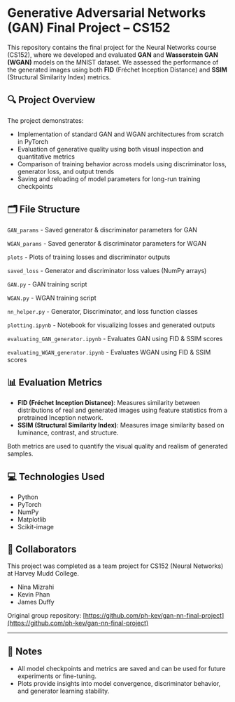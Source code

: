 # Generative Adversarial Networks (GAN) Final Project – CS152

This repository contains the final project for the Neural Networks course (CS152), where we developed and evaluated **GAN** and **Wasserstein GAN (WGAN)** models on the MNIST dataset. We assessed the performance of the generated images using both **FID** (Fréchet Inception Distance) and **SSIM** (Structural Similarity Index) metrics.

## 🔍 Project Overview

The project demonstrates:
- Implementation of standard GAN and WGAN architectures from scratch in PyTorch
- Evaluation of generative quality using both visual inspection and quantitative metrics
- Comparison of training behavior across models using discriminator loss, generator loss, and output trends
- Saving and reloading of model parameters for long-run training checkpoints

## 🗂️ File Structure

`GAN_params` - Saved generator & discriminator parameters for GAN

`WGAN_params` - Saved generator & discriminator parameters for WGAN

`plots` - Plots of training losses and discriminator outputs

`saved_loss` - Generator and discriminator loss values (NumPy arrays)

`GAN.py` - GAN training script

`WGAN.py` - WGAN training script

`nn_helper.py` - Generator, Discriminator, and loss function classes

`plotting.ipynb` - Notebook for visualizing losses and generated outputs

`evaluating_GAN_generator.ipynb` - Evaluates GAN using FID & SSIM scores

`evaluating_WGAN_generator.ipynb` - Evaluates WGAN using FID & SSIM scores


## 📊 Evaluation Metrics

- **FID (Fréchet Inception Distance)**: Measures similarity between distributions of real and generated images using feature statistics from a pretrained Inception network.
- **SSIM (Structural Similarity Index)**: Measures image similarity based on luminance, contrast, and structure.

Both metrics are used to quantify the visual quality and realism of generated samples.

## 💻 Technologies Used

- Python
- PyTorch
- NumPy
- Matplotlib
- Scikit-image

## 👥 Collaborators

This project was completed as a team project for CS152 (Neural Networks) at Harvey Mudd College.

- Nina Mizrahi
- Kevin Phan
- James Duffy

Original group repository: [https://github.com/ph-kev/gan-nn-final-project](https://github.com/ph-kev/gan-nn-final-project)

---

## 📌 Notes

- All model checkpoints and metrics are saved and can be used for future experiments or fine-tuning.
- Plots provide insights into model convergence, discriminator behavior, and generator learning stability.
